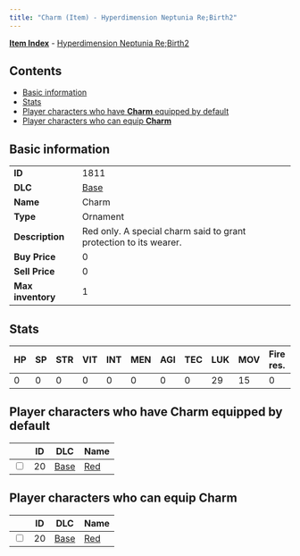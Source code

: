 ```yaml
---
title: "Charm (Item) - Hyperdimension Neptunia Re;Birth2"
---
```


[**Item Index**](/neptunia/rb2/item/index.html) - [Hyperdimension Neptunia Re;Birth2](/neptunia/rb2)

## Contents

- [Basic information](#basic-information)
- [Stats](#stats)
- [Player characters who have **Charm** equipped by default](#player-characters-who-have-charm-equipped-by-default)
- [Player characters who can equip **Charm**](#player-characters-who-can-equip-charm)

## Basic information

|   |   |
| -- | -- |
| **ID** | 1811 |
| **DLC** | [Base](/neptunia/rb2/dlc/0-base.html) |
| **Name** | Charm |
| **Type** | Ornament |
| **Description** | Red only. A special charm said to grant protection to its wearer. |
| **Buy Price** | 0 |
| **Sell Price** | 0 |
| **Max inventory** | 1 |

## Stats

| HP | SP | STR | VIT | INT | MEN | AGI | TEC | LUK | MOV | Fire res. | Ice res. | Wind res. | Lightning res. |
| -- | -- | --- | --- | --- | --- | --- | --- | --- | --- | --------- | -------- | --------- | -------------- |
| 0 | 0 | 0 | 0 | 0 | 0 | 0 | 0 | 29 | 15 | 0 | 0 | 0 | 0 |

## Player characters who have **Charm** equipped by default

|    | ID | DLC | Name |
| -- | -- | --- | ---- |
| <input type="checkbox" id="rb2-player-0-20" class="trackbox" /> | 20 | [Base](/neptunia/rb2/dlc/0-base.html) | [Red](/neptunia/rb2/player/0-20-red.html) |

## Player characters who can equip **Charm**

|    | ID | DLC | Name |
| -- | -- | --- | ---- |
| <input type="checkbox" id="rb2-player-0-20" class="trackbox" /> | 20 | [Base](/neptunia/rb2/dlc/0-base.html) | [Red](/neptunia/rb2/player/0-20-red.html) |